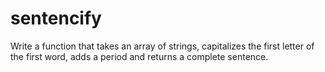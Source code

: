 # sentencify
Write a function that takes an array of strings, capitalizes the first letter of the first word, adds a period and returns a complete sentence.
